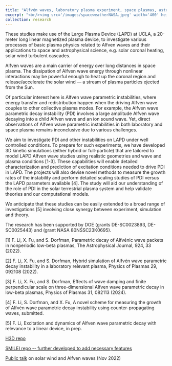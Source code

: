 ```yaml
---
title: "Alfvén waves, laboratory plasma experiment, space plasmas, astrophysical plasmas, particle-in-cell simulation, hybrid simulation, MHD"
excerpt: "<br/><img src='/images/spaceweatherNASA.jpeg' width='400' height='240'>"
collection: research
---
```


These studies make use of the Large Plasma Device (LAPD) at UCLA, a 20-meter long linear magnetized plasma device, to investigate various processes of basic plasma physics related to Alfven waves and their applications to space and astrophysical science, e.g. solar coronal heating, solar wind turbulent cascades. 

Alfven waves are a main carrier of energy over long distances in space plasma. The dissipation of Alfven wave energy through nonlinear interactions may be powerful enough to heat up the coronal region and release/accelerate the solar wind — a stream of plasma particles ejected from the Sun.

Of particular interest here is Alfven wave parametric instabilities, where energy transfer and redistribution happen when the driving Alfven wave couples to other collective plasma modes. For example, the Alfven wave parametric decay instability (PDI) involves a large amplitude Alfven wave decaying into a child Alfven wave and an ion sound wave. Yet, direct observations of Alfven wave parametric instabilities in both laboratory and space plasma remains inconclusive due to various challenges. 

We aim to investigate PDI and other instabilities on LAPD under well controlled conditions. To prepare for such experiments, we have developed 3D kinetic simulations (either hybrid or full-particle) that are tailored to model LAPD Alfven wave studies using realistic geometries and wave and plasma conditions [1-3]. These capabilities will enable detailed characterization and prediction of excitation conditions needed to drive PDI in LAPD. The projects will also devise novel methods to measure the growth rates of the instability and perform detailed scaling studies of PDI versus the LAPD parameters available [4]. The study will aid our understanding of the role of PDI in the solar terrestrial plasma system and help validate theories and our computational models.

We anticipate that these studies can be easily extended to a broad range of investigations [5] involving close synergy between experiment, simulation and theory. 

The research has been supported by DOE (grants DE-SC0023893, DE-SC0025443) and (grant NASA 80NSSC23K0695). 

[1] F. Li, X. Fu, and S. Dorfman, Parametric decay of Alfvénic wave packets in nonperiodic low-beta plasmas, The Astrophysical Journal, 924, 33 (2022).

[2] F. Li, X. Fu, and S. Dorfman, Hybrid simulation of Alfvén wave parametric decay instability in a laboratory relevant plasma, Physics of Plasmas 29, 092108 (2022). 

[3] F. Li, X. Fu, and S. Dorfman, Effects of wave damping and finite perpendicular scale on three-dimensional Alfven wave parametric decay in low-beta plasmas, Physics of Plasmas 31, 082113 (2024).

[4] F. Li, S. Dorfman, and X. Fu, A novel scheme for measuring the growth of Alfvén wave parametric decay instability using counter-propagating waves, submitted. 

[5] F. Li, Excitation and dynamics of Alfven wave parametric decay with relevance to a linear device, in prep. 

[H3D repo](https://github.com/fyli16/h3d )

[SMILEI repo -- further developed to add necessary features](https://github.com/fyli16/Smilei_for_NMC_Plasma_Wave_Projects)

[Public talk](https://www.youtube.com/watch?v=-J-3xTD_xGo) on solar wind and Alfven waves (Nov 2022)

